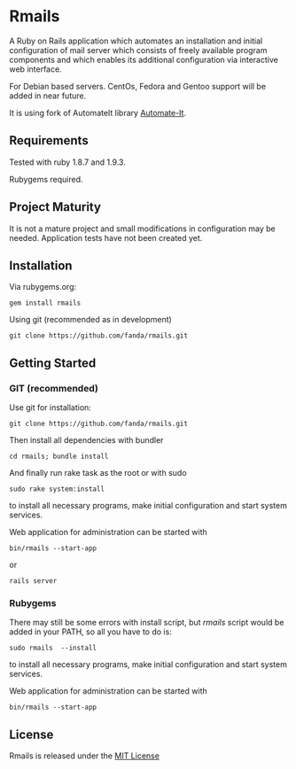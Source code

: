 Rmails
============

A Ruby on Rails application which automates an installation and initial configuration of mail server which consists of freely available program components and which enables its additional configuration via interactive web interface.

For Debian based servers. CentOs, Fedora and Gentoo support will be added in near future.

It is using fork of AutomateIt library [Automate-It](https://github.com/fanda/automateit).


Requirements
------------

Tested with ruby 1.8.7 and 1.9.3.


Rubygems required.


Project Maturity
----------------

It is not a mature project and small modifications in configuration may be needed. Application tests have not been created yet.


Installation
------------

Via rubygems.org:

    gem install rmails


Using git (recommended as in development)

    git clone https://github.com/fanda/rmails.git


Getting Started
---------------

### GIT (recommended)


Use git for installation:

    git clone https://github.com/fanda/rmails.git

Then install all dependencies with bundler

    cd rmails; bundle install


And finally run rake task as the root or with sudo

    sudo rake system:install


to install all necessary programs, make initial configuration and start system services.

Web application for administration can be started with

    bin/rmails --start-app

or

    rails server


### Rubygems

There may still be some errors with install script, but *rmails* script would be added in your PATH, so all you have to do is:

    sudo rmails  --install

to install all necessary programs, make initial configuration and start system services.

Web application for administration can be started with

    bin/rmails --start-app


License
-------

Rmails is released under the [MIT License](https://github.com/fanda/rmails/blob/devel/LICENSE.txt)
